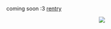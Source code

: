 coming soon :3 [rentry](https://rentry.co/resurrection)

<p align="center">
  <img src="https://files.catbox.moe/347jdz.png">
</p>
